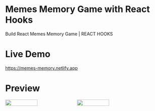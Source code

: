 # Memes Memory Game with React Hooks

Build React Memes Memory Game | REACT HOOKS



# Live Demo
https://memes-memory.netlify.app

# Preview
 <div style="display: flex; align-items: flex-start" >
 <img src="https://user-images.githubusercontent.com/86564838/131710849-491ecc2d-d18e-40e1-aa8d-5133452d8614.jpg" width=45% height=50%>
  <img src="https://user-images.githubusercontent.com/86564838/131712146-a4c0cabd-34ee-406a-a588-7e8985c8bea7.jpg" width=45% height=50%>
<div/>


